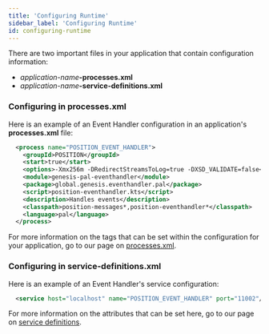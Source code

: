 ```yaml
---
title: 'Configuring Runtime'
sidebar_label: 'Configuring Runtime'
id: configuring-runtime
---
```

There are two important files in your application that contain configuration information: 
-  _application-name_**-processes.xml**
- _application-name_**-service-definitions.xml**



### Configuring in processes.xml

Here is an example of an Event Handler configuration in an application's **processes.xml** file:

```xml
  <process name="POSITION_EVENT_HANDLER">
    <groupId>POSITION</groupId>
    <start>true</start>
    <options>-Xmx256m -DRedirectStreamsToLog=true -DXSD_VALIDATE=false</options>
    <module>genesis-pal-eventhandler</module>
    <package>global.genesis.eventhandler.pal</package>
    <script>position-eventhandler.kts</script>
    <description>Handles events</description>
    <classpath>position-messages*,position-eventhandler*</classpath>
    <language>pal</language>
  </process>
```

For more information on the tags that can be set within the configuration for your application, go to our page on [processes.xml](//server-modules/configuring-runtime/processes/).

### Configuring in service-definitions.xml

Here is an example of an Event Handler's service configuration:

```xml
  <service host="localhost" name="POSITION_EVENT_HANDLER" port="11002"/>
```

For more information on the attributes that can be set here, go to our page on [service definitions](/server-modules/configuring-runtime/service-definitions/).

